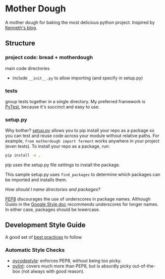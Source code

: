 # Mother Dough

A mother dough for baking the most delicious python project.
Inspired by [Kenneth's blog](https://www.kennethreitz.org/essays/repository-structure-and-python).

## Structure 

### project code: bread + motherdough
main code directories
* include `__init__.py` to allow importing (and specify in setup.py)

### tests
group tests together in a single directory. My preferred framework is [PyTest](https://docs.pytest.org/en/latest/), because it's succinct and easy to use.

### setup.py

Why bother? [setup.py](http://setuptools.readthedocs.io/en/latest/setuptools.html#basic-use) allows you to pip install your repo as a package so you can test and reuse code across your module without relative paths. For example, 
`from motherdough import ferment` works anywhere in your project (even tests). To install your repo as a package, run:

```bash
pip install -e .
```
pip uses the setup.py file settings to install the package.

This sample setup.py uses `find_packages` to determine which packages can be imported and installs them. 

*How should I name directories and packages?*
 
[PEP8](https://www.python.org/dev/peps/pep-0008/#package-and-module-names) discourages the use of underscores in package names.
Although Guido in the [Google Style doc](https://google.github.io/styleguide/pyguide.html?showone=Naming#Naming) recommends underscores for longer names. In either case, packages should be lowercase.


## Development Style Guide

A good set of [best practices](https://gist.github.com/sloria/7001839) to follow

### Automatic Style Checks
* [pycodestyle](https://github.com/PyCQA/pycodestyle): enforces PEP8, without being too picky.
* [pylint](https://www.pylint.org/): covers much more than PEP8, but is absurdly picky out-of-the-box (not always with good reason).
